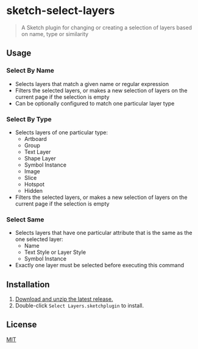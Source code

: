 # sketch-select-layers

> A Sketch plugin for changing or creating a selection of layers based on name, type or similarity

## Usage

### Select By Name

- Selects layers that match a given name or regular expression
- Filters the selected layers, or makes a new selection of layers on the current page if the selection is empty
- Can be optionally configured to match one particular layer type

### Select By Type

- Selects layers of one particular type:
  - Artboard
  - Group
  - Text Layer
  - Shape Layer
  - Symbol Instance
  - Image
  - Slice
  - Hotspot
  - Hidden
- Filters the selected layers, or makes a new selection of layers on the current page if the selection is empty

### Select Same

- Selects layers that have one particular attribute that is the same as the one selected layer:
  - Name
  - Text Style or Layer Style
  - Symbol Instance
- Exactly one layer must be selected before executing this command

## Installation

1. [Download and unzip the latest release.](https://github.com/yuanqing/sketch-select-layers/releases)
2. Double-click `Select Layers.sketchplugin` to install.

## License

[MIT](LICENSE.md)
